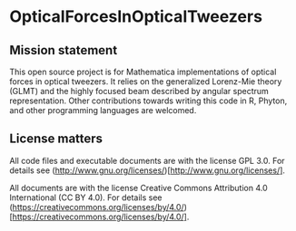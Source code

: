 # OpticalForcesInOpticalTweezers

## Mission statement
This open source project is for Mathematica implementations of optical forces in optical tweezers. It relies on the generalized Lorenz-Mie theory (GLMT) and the highly focused beam described by angular spectrum representation. Other contributions towards writing this code in R, Phyton, and other programming languages are welcomed.

## License matters
All code files and executable documents are with the license GPL 3.0. For details see (http://www.gnu.org/licenses/)[http://www.gnu.org/licenses/].

All documents are with the license Creative Commons Attribution 4.0 International (CC BY 4.0). For details see (https://creativecommons.org/licenses/by/4.0/)[https://creativecommons.org/licenses/by/4.0/].
